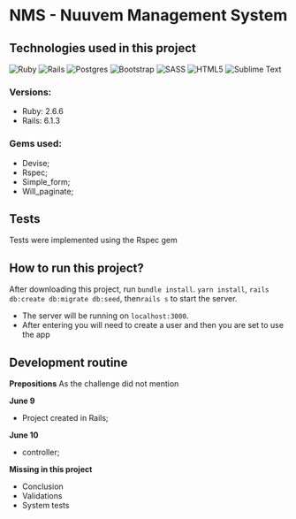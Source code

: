 
# NMS - Nuuvem Management System

## Technologies used in this project
<img alt="Ruby" src="https://img.shields.io/badge/ruby-%23CC342D.svg?&style=for-the-badge&logo=ruby&logoColor=white"/> <img alt="Rails" src="https://img.shields.io/badge/rails-%23CC0000.svg?&style=for-the-badge&logo=ruby-on-rails&logoColor=white"/> <img alt="Postgres" src ="https://img.shields.io/badge/postgres-%23316192.svg?&style=for-the-badge&logo=postgresql&logoColor=white"/> <img alt="Bootstrap" src="https://img.shields.io/badge/bootstrap-%23563D7C.svg?style=for-the-badge&logo=bootstrap&logoColor=white"/> <img alt="SASS" src="https://img.shields.io/badge/SASS-hotpink.svg?style=for-the-badge&logo=SASS&logoColor=white"/> <img alt="HTML5" src="https://img.shields.io/badge/html5-%23E34F26.svg?style=for-the-badge&logo=html5&logoColor=white"/> <img alt="Sublime Text" src="https://img.shields.io/badge/sublime_text-%23575757.svg?style=for-the-badge&logo=sublime-text&logoColor=important"/>
### Versions:
- Ruby: 2.6.6
- Rails: 6.1.3
### Gems used:
 - Devise;
 - Rspec;
 - Simple_form;
 - Will_paginate;

## Tests
Tests were implemented using the Rspec gem



## How to run this project?
After downloading this project, run `bundle install`. `yarn install`, `rails db:create db:migrate db:seed`, then`rails s` to start the server.
 - The server will be running on `localhost:3000`.
 - After entering you will need to create a user and then you are set to use the app

## Development routine

**Prepositions**
As the challenge did not mention

**June 9**

   - Project created in Rails;

**June 10**

   - controller;

   **Missing in this project**

   - Conclusion
   - Validations
   - System tests

